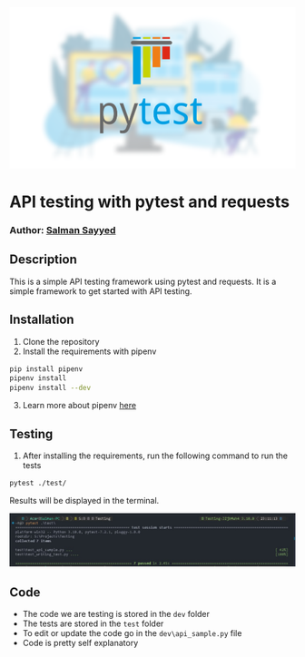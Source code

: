 ![pytest](./images/pytest.png)

# API testing with pytest and requests

### Author: [Salman Sayyed](https://github.com/sayyed-salman)

## Description

This is a simple API testing framework using pytest and requests. It is a simple framework to get started with API testing.

## Installation

1. Clone the repository
2. Install the requirements with pipenv

```bash
pip install pipenv
pipenv install
pipenv install --dev
```

3. Learn more about pipenv [here](https://pipenv.pypa.io/en/latest/)

## Testing

1. After installing the requirements, run the following command to run the tests

```bash
pytest ./test/
```

Results will be displayed in the terminal.

![pytest results](./images/pytest_output.jpg)

## Code

- The code we are testing is stored in the `dev` folder
- The tests are stored in the `test` folder
- To edit or update the code go in the `dev\api_sample.py` file
- Code is pretty self explanatory
